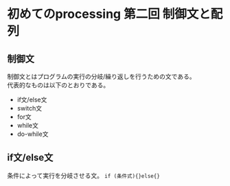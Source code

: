 # 初めてのprocessing 第二回 制御文と配列
## 制御文
制御文とはプログラムの実行の分岐/繰り返しを行うための文である。  
代表的なものは以下のとおりである。
* if文/else文
* switch文
* for文
* while文
* do-while文

## if文/else文
条件によって実行を分岐させる文。
`if (条件式){}else{}`
